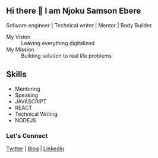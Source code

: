 ## Hi there 👋 I am Njoku Samson Ebere

Sofware engineer | Technical writer | Mentor | Body Builder

<dl>
  <dt>My Vision </dt>
  <dd>Leaving everything digitalized</dd>

  <dt>My Mission</dt>
  <dd>Building solution to real life problems</dd>
</dl>

## Skills
- Mentoring
- Speaking
- JAVASCRIPT
- REACT
- Technical Writing
- NODEJS

### Let's Connect
[Twitter](https://twitter.com/eberetwit) | [Blog](freecodecamp.org/news/author/ebereplenty/) | [LinkedIn](https://www.linkedin.com/in/samson-ebere-njoku-profile/)
